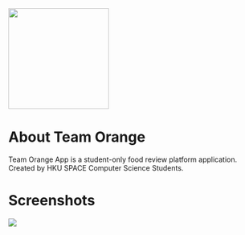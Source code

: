 <img src="https://cdn.discordapp.com/attachments/532243645072408583/676113719192977453/team-orange-icon.png" width="200" height="200">

# About Team Orange

Team Orange App is a student-only food review platform application. Created by HKU SPACE Computer Science Students.

# Screenshots
<img src="https://i.imgur.com/jNUGYmv.jpg">
